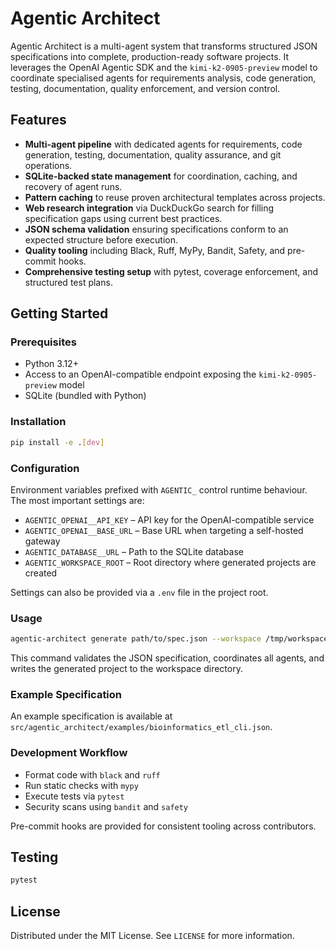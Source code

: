 # Agentic Architect

Agentic Architect is a multi-agent system that transforms structured JSON specifications into complete, production-ready software projects. It leverages the OpenAI Agentic SDK and the `kimi-k2-0905-preview` model to coordinate specialised agents for requirements analysis, code generation, testing, documentation, quality enforcement, and version control.

## Features

- **Multi-agent pipeline** with dedicated agents for requirements, code generation, testing, documentation, quality assurance, and git operations.
- **SQLite-backed state management** for coordination, caching, and recovery of agent runs.
- **Pattern caching** to reuse proven architectural templates across projects.
- **Web research integration** via DuckDuckGo search for filling specification gaps using current best practices.
- **JSON schema validation** ensuring specifications conform to an expected structure before execution.
- **Quality tooling** including Black, Ruff, MyPy, Bandit, Safety, and pre-commit hooks.
- **Comprehensive testing setup** with pytest, coverage enforcement, and structured test plans.

## Getting Started

### Prerequisites

- Python 3.12+
- Access to an OpenAI-compatible endpoint exposing the `kimi-k2-0905-preview` model
- SQLite (bundled with Python)

### Installation

```bash
pip install -e .[dev]
```

### Configuration

Environment variables prefixed with `AGENTIC_` control runtime behaviour. The most important settings are:

- `AGENTIC_OPENAI__API_KEY` – API key for the OpenAI-compatible service
- `AGENTIC_OPENAI__BASE_URL` – Base URL when targeting a self-hosted gateway
- `AGENTIC_DATABASE__URL` – Path to the SQLite database
- `AGENTIC_WORKSPACE_ROOT` – Root directory where generated projects are created

Settings can also be provided via a `.env` file in the project root.

### Usage

```bash
agentic-architect generate path/to/spec.json --workspace /tmp/workspace
```

This command validates the JSON specification, coordinates all agents, and writes the generated project to the workspace directory.

### Example Specification

An example specification is available at `src/agentic_architect/examples/bioinformatics_etl_cli.json`.

### Development Workflow

- Format code with `black` and `ruff`
- Run static checks with `mypy`
- Execute tests via `pytest`
- Security scans using `bandit` and `safety`

Pre-commit hooks are provided for consistent tooling across contributors.

## Testing

```bash
pytest
```

## License

Distributed under the MIT License. See `LICENSE` for more information.
